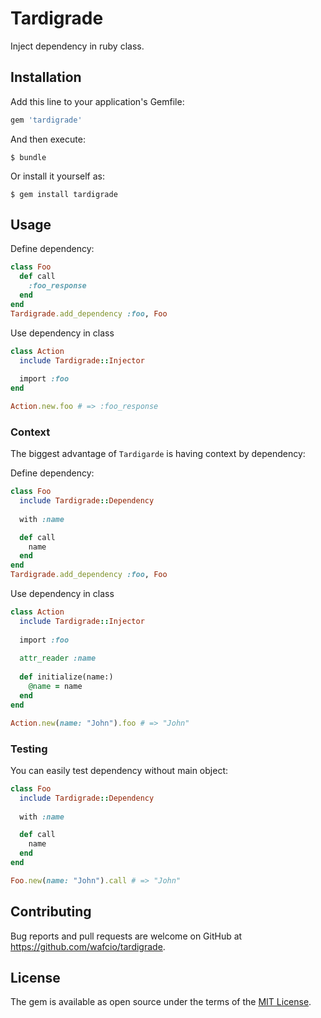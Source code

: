 # Tardigrade

Inject dependency in ruby class.

## Installation

Add this line to your application's Gemfile:

```ruby
gem 'tardigrade'
```

And then execute:

    $ bundle

Or install it yourself as:

    $ gem install tardigrade

## Usage

Define dependency:
```ruby
class Foo
  def call
    :foo_response  
  end
end
Tardigrade.add_dependency :foo, Foo
```

Use dependency in class
```ruby
class Action
  include Tardigrade::Injector
  
  import :foo
end

Action.new.foo # => :foo_response
```

### Context

The biggest advantage of `Tardigarde` is having context by dependency:

Define dependency:
```ruby
class Foo
  include Tardigrade::Dependency
  
  with :name

  def call
    name  
  end
end
Tardigrade.add_dependency :foo, Foo
```

Use dependency in class
```ruby
class Action
  include Tardigrade::Injector
  
  import :foo
  
  attr_reader :name
  
  def initialize(name:)
    @name = name
  end
end

Action.new(name: "John").foo # => "John"
```

### Testing

You can easily test dependency without main object:

```ruby
class Foo
  include Tardigrade::Dependency
  
  with :name

  def call
    name  
  end
end

Foo.new(name: "John").call # => "John"
```

## Contributing

Bug reports and pull requests are welcome on GitHub at https://github.com/wafcio/tardigrade.

## License

The gem is available as open source under the terms of the [MIT License](https://opensource.org/licenses/MIT).
